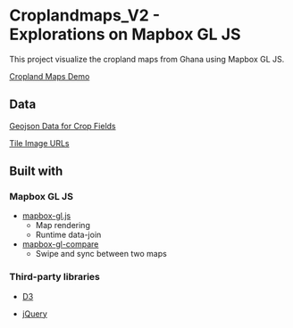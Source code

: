 # Croplandmaps_V2 - Explorations on Mapbox GL JS
This project visualize the cropland maps from Ghana using Mapbox GL JS.

[Cropland Maps Demo](https://agroimpacts.github.io/croplandmaps_V2/.)

## Data
[Geojson Data for Crop Fields](https://github.com/agroimpacts/croplandmaps/blob/master/geojson_aoi/aoi5_boundarymerge_reid.geojson)

[Tile Image URLs](https://github.com/agroimpacts/croplandmaps_V2/blob/master/Tile_resource/aoi123_sub_tms.csv)

## Built with
### Mapbox GL JS
- [mapbox-gl.js](https://docs.mapbox.com/mapbox-gl-js/api/)
  - Map rendering
  - Runtime data-join
- [mapbox-gl-compare](https://github.com/mapbox/mapbox-gl-compare)
  - Swipe and sync between two maps
  
### Third-party libraries
- [D3](https://d3js.org/)

- [jQuery](https://jquery.com/)


